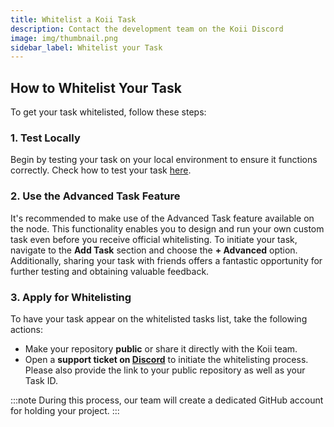 ```yaml
---
title: Whitelist a Koii Task
description: Contact the development team on the Koii Discord
image: img/thumbnail.png
sidebar_label: Whitelist your Task
---
```



## How to Whitelist Your Task

To get your task whitelisted, follow these steps:

### 1. Test Locally

Begin by testing your task on your local environment to ensure it functions correctly. Check how to test your task [here](/develop/category/testing).

### 2. Use the Advanced Task Feature

It's recommended to make use of the Advanced Task feature available on the node. This functionality enables you to design and run your own custom task even before you receive official whitelisting. To initiate your task, navigate to the **Add Task** section and choose the **+ Advanced** option. Additionally, sharing your task with friends offers a fantastic opportunity for further testing and obtaining valuable feedback.

### 3. Apply for Whitelisting

To have your task appear on the whitelisted tasks list, take the following actions:

- Make your repository **public** or share it directly with the Koii team.
- Open a **support ticket on [Discord](https://discord.com/invite/koii-network)** to initiate the whitelisting process. Please also provide the link to your public repository as well as your Task ID.

:::note
During this process, our team will create a dedicated GitHub account for holding your project.
:::
